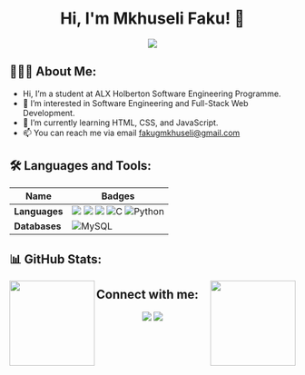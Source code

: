 <h1 align="center"> Hi, I'm Mkhuseli Faku! 👋</h1>
<p align="center">
  <a href="https://github.com/DenverCoder1/readme-typing-svg"><img src="https://readme-typing-svg.herokuapp.com?lines=Software+Engineer;Full-Stack+Web+Developer;&center=true&width=500&height=50"></a>
</p>

## 👨🏻‍💻 About Me:

-  Hi, I’m a student at ALX Holberton Software Engineering Programme.
- 👀 I’m interested in Software Engineering and Full-Stack Web Development.
- 🌱 I’m currently learning HTML, CSS, and JavaScript.
- 📫 You can reach me via email fakugmkhuseli@gmail.com

## 🛠 Languages and Tools:
Name | Badges
--- | ---
**Languages**  |  <img src="https://img.shields.io/badge/JavaScript-323330?style=for-the-badge&logo=javascript&logoColor=F7DF1E" /> <img src="https://img.shields.io/badge/CSS3-1572B6?style=for-the-badge&logo=css3&logoColor=white" /> <img src="https://img.shields.io/badge/HTML5-E34F26?style=for-the-badge&logo=html5&logoColor=white" /> ![C](https://img.shields.io/badge/c-%2300599C.svg?style=for-the-badge&logo=c&logoColor=white) <img alt="Python" src="https://img.shields.io/badge/Python-3776AB?style=for-the-badge&logo=python&logoColor=white" />
**Databases**  |  ![MySQL](https://img.shields.io/badge/mysql-%2300f.svg?style=for-the-badge&logo=mysql&logoColor=white)


## 📊 GitHub Stats:
<a href="https://github.com/anuraghazra/github-readme-stats">
  <img height="150px" align="left" src="https://github-readme-stats.vercel.app/api?username=fakugmkhuseli&show_icons=true&theme=jolly&layout=compact" />
</a>
<a href="https://github.com/anuraghazra/convoychat">
  <img height="150px" align="right" src="https://github-readme-stats.vercel.app/api/top-langs/?username=fakugmkhuseli&langs_count=8&theme=jolly&layout=compact" />
</a>

## Connect with me:

<p align="center">
<a href = "https://www.linkedin.com/in/mkhuseli-faku-949438208/"><img src="https://img.icons8.com/fluent/48/000000/linkedin.png"/></a>
<a href = "https://mobile.twitter.com/fakugmkhuseli"><img src="https://img.icons8.com/fluent/48/000000/twitter.png"/></a>
</p>

<!---
fakugmkhuseli/fakugmkhuseli is a ✨ special ✨ repository because its `README.md` (this file) appears on your GitHub profile.
You can click the Preview link to take a look at your changes.
--->
